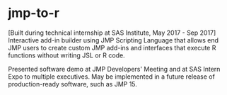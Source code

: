 # jmp-to-r
[Built during technical internship at SAS Institute, May 2017 - Sep 2017]
Interactive add-in builder using JMP Scripting Language that allows end JMP users to create custom JMP add-ins and interfaces that execute R functions without writing JSL or R code.

Presented software demo at JMP Developers' Meeting and at SAS Intern Expo to multiple executives.
May be implemented in a future release of production-ready software, such as JMP 15.
